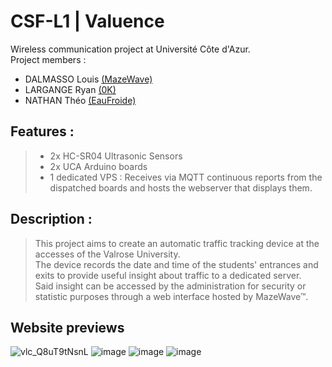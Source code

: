 # CSF-L1 | Valuence
Wireless communication project at Université Côte d'Azur. \
Project members :
* DALMASSO Louis [(MazeWave)](https://github.com/MazeWave)
* LARGANGE Ryan [(0K)](https://github.com/kryonor)
* NATHAN Théo [(EauFroide)](https://github.com/EauFroide)   

## Features :
> * 2x HC-SR04 Ultrasonic Sensors
> * 2x UCA Arduino boards
> * 1 dedicated VPS : Receives via MQTT continuous reports from the dispatched boards and hosts the webserver that displays them.

## Description :
> This project aims to create an automatic traffic tracking device at the accesses of the Valrose University. \
> The device records the date and time of the students' entrances and exits to provide useful insight about traffic to a dedicated server. \
> Said insight can be accessed by the administration for security or statistic purposes through a web interface hosted by MazeWave™.

## Website previews
![vlc_Q8uT9tNsnL](https://user-images.githubusercontent.com/25009364/171078643-d3ccb8f7-946c-4a44-b491-1642a8b3bd00.png)
![image](https://user-images.githubusercontent.com/25009364/171078690-8e1882ba-4e79-49ca-86de-6bef0ce6bc24.png)
![image](https://user-images.githubusercontent.com/25009364/171078775-5e9bb979-92e9-477b-81a1-1a60342c86e4.png)
![image](https://user-images.githubusercontent.com/25009364/171078796-cde42ddb-bfdd-49bb-8089-9a2b2a163a1f.png)
